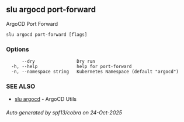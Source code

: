 ## slu argocd port-forward

ArgoCD Port Forward

```
slu argocd port-forward [flags]
```

### Options

```
      --dry                Dry run
  -h, --help               help for port-forward
  -n, --namespace string   Kubernetes Namespace (default "argocd")
```

### SEE ALSO

* [slu argocd](slu_argocd.md)	 - ArgoCD Utils

###### Auto generated by spf13/cobra on 24-Oct-2025
